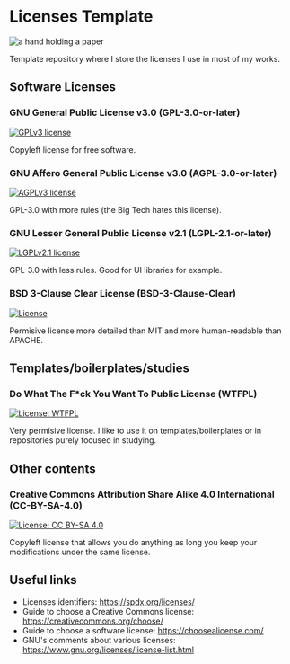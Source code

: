 # Licenses Template

![a hand holding a paper](https://encrypted-tbn0.gstatic.com/images?q=tbn:ANd9GcSt6dMGkPuO_yfLozjtLZUarV1AV7ujussIIdam1HwRncLJkqUDwQMuTMDgQe1KvztuEBo&usqp=CAU)

Template repository where I store the licenses I use in most of my works.

## Software Licenses

### GNU General Public License v3.0 (GPL-3.0-or-later)

[![GPLv3 license](https://img.shields.io/badge/License-GPLv3-blue.svg)](http://perso.crans.org/besson/LICENSE.html)

Copyleft license for free software.

### GNU Affero General Public License v3.0 (AGPL-3.0-or-later)

[![AGPLv3 license](https://img.shields.io/badge/License-AGPLv3-blue.svg)](http://perso.crans.org/besson/LICENSE.html)

GPL-3.0 with more rules (the Big Tech hates this license).

### GNU Lesser General Public License v2.1 (LGPL-2.1-or-later)

[![LGPLv2.1 license](https://img.shields.io/badge/License-LGPLv2.1-blue.svg)](http://perso.crans.org/besson/LICENSE.html)

GPL-3.0 with less rules. Good for UI libraries for example.

### BSD 3-Clause Clear License (BSD-3-Clause-Clear)

[![License](https://img.shields.io/badge/License-BSD%203--Clause--clear-blue.svg)](https://opensource.org/licenses/BSD-3-Clause-Clear)

Permisive license more detailed than MIT and more human-readable than APACHE.

## Templates/boilerplates/studies

### Do What The F*ck You Want To Public License (WTFPL)

[![License: WTFPL](https://img.shields.io/badge/License-WTFPL-brightgreen.svg)](http://www.wtfpl.net/about/)

Very permisive license. I like to use it on templates/boilerplates or in repositories purely focused in studying.

## Other contents

### Creative Commons Attribution Share Alike 4.0 International (CC-BY-SA-4.0)

[![License: CC BY-SA 4.0](https://img.shields.io/badge/License-CC%20BY--SA%204.0-lightgrey.svg)](http://creativecommons.org/licenses/by-sa/4.0/)

Copyleft license that allows you do anything as long you keep your modifications under the same license.

## Useful links

- Licenses identifiers: <https://spdx.org/licenses/>
- Guide to choose a Creative Commons license: <https://creativecommons.org/choose/>
- Guide to choose a software license: <https://choosealicense.com/>
- GNU's comments about various licenses: <https://www.gnu.org/licenses/license-list.html>
